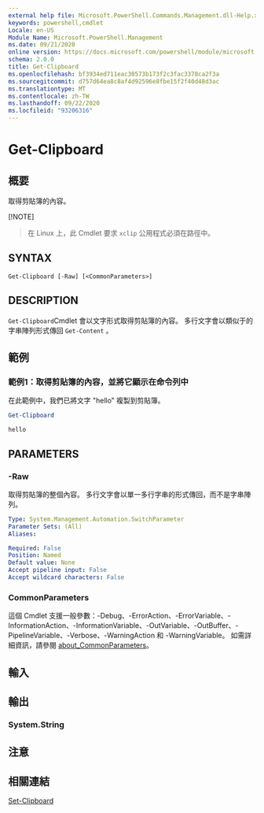 ```yaml
---
external help file: Microsoft.PowerShell.Commands.Management.dll-Help.xml
keywords: powershell,cmdlet
Locale: en-US
Module Name: Microsoft.PowerShell.Management
ms.date: 09/21/2020
online version: https://docs.microsoft.com/powershell/module/microsoft.powershell.management/get-clipboard?view=powershell-7&WT.mc_id=ps-gethelp
schema: 2.0.0
title: Get-Clipboard
ms.openlocfilehash: bf3934ed711eac30573b173f2c3fac3378ca2f3a
ms.sourcegitcommit: d757d64ea8c8af4d92596e8fbe15f2f40d48d3ac
ms.translationtype: MT
ms.contentlocale: zh-TW
ms.lasthandoff: 09/22/2020
ms.locfileid: "93206316"
---
```

# Get-Clipboard

## 概要
取得剪貼簿的內容。

[!NOTE]
> 在 Linux 上，此 Cmdlet 要求 `xclip` 公用程式必須在路徑中。

## SYNTAX

```
Get-Clipboard [-Raw] [<CommonParameters>]
```

## DESCRIPTION

`Get-Clipboard`Cmdlet 會以文字形式取得剪貼簿的內容。 多行文字會以類似于的字串陣列形式傳回 `Get-Content` 。

## 範例

### 範例1：取得剪貼簿的內容，並將它顯示在命令列中

在此範例中，我們已將文字 "hello" 複製到剪貼簿。

```powershell
Get-Clipboard
```

```Output
hello
```

## PARAMETERS

### -Raw

取得剪貼簿的整個內容。 多行文字會以單一多行字串的形式傳回，而不是字串陣列。

```yaml
Type: System.Management.Automation.SwitchParameter
Parameter Sets: (All)
Aliases:

Required: False
Position: Named
Default value: None
Accept pipeline input: False
Accept wildcard characters: False
```

### CommonParameters

這個 Cmdlet 支援一般參數：-Debug、-ErrorAction、-ErrorVariable、-InformationAction、-InformationVariable、-OutVariable、-OutBuffer、-PipelineVariable、-Verbose、-WarningAction 和 -WarningVariable。 如需詳細資訊，請參閱 [about_CommonParameters](https://go.microsoft.com/fwlink/?LinkID=113216)。

## 輸入

## 輸出

### System.String

## 注意

## 相關連結

[Set-Clipboard](Set-Clipboard.md)

